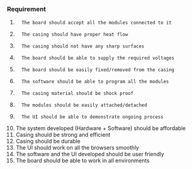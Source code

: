 ### Requirement
1.       The board should accept all the modules connected to it
2.       The casing should have proper heat flow
3.       The casing should not have any sharp surfaces
4.       The board should be able to supply the required voltages
5.       The board should be easily fixed/removed from the casing
6.       The software should be able to program all the modules
7.       The casing material should be shock proof
8.       The modules should be easily attached/detached
9.       The UI should be able to demonstrate ongoing process
10.   The system developed (Hardware + Software) should be affordable
11.   Casing should be strong and efficient
12.   Casing should be durable
13.   The UI should work on all the browsers smoothly
14.   The software and the UI developed should be user friendly
15.   The board should be able to work in all environments
